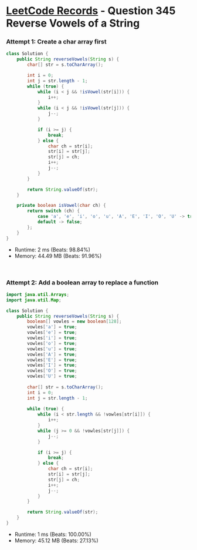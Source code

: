 # [LeetCode Records](../../README.md) - Question 345 Reverse Vowels of a String

### Attempt 1: Create a char array first
```java
class Solution {
    public String reverseVowels(String s) {
        char[] str = s.toCharArray();

        int i = 0;
        int j = str.length - 1;
        while (true) {
            while (i < j && !isVowel(str[i])) {
                i++;
            }
            while (i < j && !isVowel(str[j])) {
                j--;
            }

            if (i >= j) {
                break;
            } else {
                char ch = str[i];
                str[i] = str[j];
                str[j] = ch;
                i++;
                j--;
            }
        }

        return String.valueOf(str);
    }

    private boolean isVowel(char ch) {
        return switch (ch) {
            case 'a', 'e', 'i', 'o', 'u', 'A', 'E', 'I', 'O', 'U' -> true;
            default -> false;
        };
    }
}
```
- Runtime: 2 ms (Beats: 98.84%)
- Memory: 44.49 MB (Beats: 91.96%)

<br>

### Attempt 2: Add a boolean array to replace a function
```java
import java.util.Arrays;
import java.util.Map;

class Solution {
    public String reverseVowels(String s) {
        boolean[] vowles = new boolean[128];
        vowles['a'] = true;
        vowles['e'] = true;
        vowles['i'] = true;
        vowles['o'] = true;
        vowles['u'] = true;
        vowles['A'] = true;
        vowles['E'] = true;
        vowles['I'] = true;
        vowles['O'] = true;
        vowles['U'] = true;
        
        char[] str = s.toCharArray();
        int i = 0;
        int j = str.length - 1;
        
        while (true) {
            while (i < str.length && !vowles[str[i]]) {
                i++;
            }
            while (j >= 0 && !vowles[str[j]]) {
                j--;
            }

            if (i >= j) {
                break;
            } else {
                char ch = str[i];
                str[i] = str[j];
                str[j] = ch;
                i++;
                j--;
            }
        }

        return String.valueOf(str);
    }
}
```
- Runtime: 1 ms (Beats: 100.00%)
- Memory: 45.12 MB (Beats: 27.13%)

<br>
